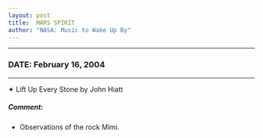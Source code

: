 ```yaml
---
layout: post
title:  MARS SPIRIT
author: "NASA: Music to Wake Up By"
---
```


----
### DATE: February 16, 2004
----
✦ Lift Up Every Stone by John Hiatt

##### Comment:
* Observations of the rock Mimi.
